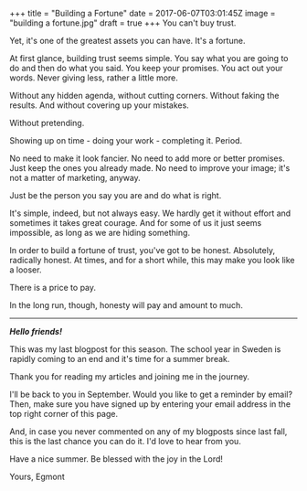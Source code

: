
+++
title = "Building a Fortune"
date = 2017-06-07T03:01:45Z
image = "building a fortune.jpg"
draft = true
+++
You can't buy trust.

Yet, it's one of the greatest assets you can have. It's a fortune.

At first glance, building trust seems simple. You say what you are going to do and then do what you said. You keep your promises. You act out your words. Never giving less, rather a little more.

Without any hidden agenda, without cutting corners. Without faking the results. And without covering up your mistakes.

Without pretending.

Showing up on time - doing your work - completing it. Period. 

No need to make it look fancier. No need to add more or better promises. Just keep the ones you already made. No need to improve your image; it's not a matter of marketing, anyway.

Just be the person you say you are and do what is right.

It's simple, indeed, but not always easy. We hardly get it without effort and sometimes it takes great courage. And for some of us it just seems impossible, as long as we are hiding something.

In order to build a fortune of trust, you've got to be honest. Absolutely, radically honest. At times, and for a short while, this may make you look like a looser. 

There is a price to pay.

In the long run, though, honesty will pay and amount to much.

---
***Hello friends!***

This was my last blogpost for this season. The school year in Sweden is rapidly coming to an end and it's time for a summer break.

Thank you for reading my articles and joining me in the journey.

I'll be back to you in September. Would you like to get a reminder by email? Then, make sure you have signed up by entering your email address in the top right corner of this page.

And, in case you never commented on any of my blogposts since last fall, this is the last chance you can do it. I'd love to hear from you.

Have a nice summer.
Be blessed with the joy in the Lord!

Yours,
Egmont
